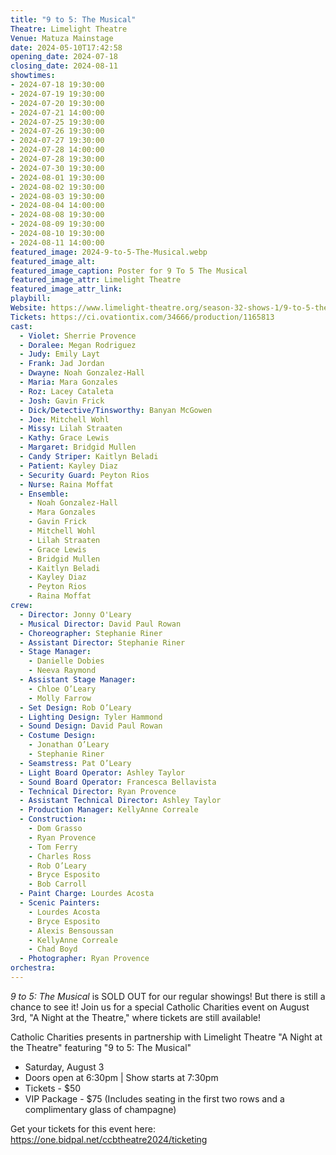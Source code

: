 ```yaml
---
title: "9 to 5: The Musical"
Theatre: Limelight Theatre
Venue: Matuza Mainstage
date: 2024-05-10T17:42:58
opening_date: 2024-07-18
closing_date: 2024-08-11
showtimes:
- 2024-07-18 19:30:00
- 2024-07-19 19:30:00
- 2024-07-20 19:30:00
- 2024-07-21 14:00:00
- 2024-07-25 19:30:00
- 2024-07-26 19:30:00
- 2024-07-27 19:30:00
- 2024-07-28 14:00:00
- 2024-07-28 19:30:00
- 2024-07-30 19:30:00
- 2024-08-01 19:30:00
- 2024-08-02 19:30:00
- 2024-08-03 19:30:00
- 2024-08-04 14:00:00
- 2024-08-08 19:30:00
- 2024-08-09 19:30:00
- 2024-08-10 19:30:00
- 2024-08-11 14:00:00
featured_image: 2024-9-to-5-The-Musical.webp
featured_image_alt: 
featured_image_caption: Poster for 9 To 5 The Musical
featured_image_attr: Limelight Theatre
featured_image_attr_link: 
playbill:
Website: https://www.limelight-theatre.org/season-32-shows-1/9-to-5-the-musical
Tickets: https://ci.ovationtix.com/34666/production/1165813
cast:
  - Violet: Sherrie Provence
  - Doralee: Megan Rodriguez
  - Judy: Emily Layt
  - Frank: Jad Jordan
  - Dwayne: Noah Gonzalez-Hall
  - Maria: Mara Gonzales
  - Roz: Lacey Cataleta
  - Josh: Gavin Frick
  - Dick/Detective/Tinsworthy: Banyan McGowen
  - Joe: Mitchell Wohl
  - Missy: Lilah Straaten
  - Kathy: Grace Lewis
  - Margaret: Bridgid Mullen
  - Candy Striper: Kaitlyn Beladi
  - Patient: Kayley Diaz
  - Security Guard: Peyton Rios
  - Nurse: Raina Moffat
  - Ensemble:
    - Noah Gonzalez-Hall
    - Mara Gonzales
    - Gavin Frick
    - Mitchell Wohl
    - Lilah Straaten
    - Grace Lewis
    - Bridgid Mullen
    - Kaitlyn Beladi
    - Kayley Diaz
    - Peyton Rios
    - Raina Moffat
crew:
  - Director: Jonny O'Leary
  - Musical Director: David Paul Rowan
  - Choreographer: Stephanie Riner
  - Assistant Director: Stephanie Riner
  - Stage Manager: 
    - Danielle Dobies
    - Neeva Raymond
  - Assistant Stage Manager: 
    - Chloe O’Leary
    - Molly Farrow
  - Set Design: Rob O’Leary
  - Lighting Design: Tyler Hammond
  - Sound Design: David Paul Rowan
  - Costume Design: 
    - Jonathan O’Leary
    - Stephanie Riner
  - Seamstress: Pat O’Leary
  - Light Board Operator: Ashley Taylor
  - Sound Board Operator: Francesca Bellavista
  - Technical Director: Ryan Provence
  - Assistant Technical Director: Ashley Taylor
  - Production Manager: KellyAnne Correale
  - Construction: 
    - Dom Grasso
    - Ryan Provence
    - Tom Ferry
    - Charles Ross
    - Rob O’Leary
    - Bryce Esposito
    - Bob Carroll
  - Paint Charge: Lourdes Acosta
  - Scenic Painters: 
    - Lourdes Acosta
    - Bryce Esposito
    - Alexis Bensoussan
    - KellyAnne Correale
    - Chad Boyd
  - Photographer: Ryan Provence  
orchestra:
---
```

*9 to 5: The Musical* is SOLD OUT for our regular showings! But there is still a chance to see it! Join us for a special Catholic Charities event on August 3rd, "A Night at the Theatre," where tickets are still available!

Catholic Charities presents in partnership with Limelight Theatre "A Night at the Theatre" featuring "9 to 5: The Musical"
- Saturday, August 3
- Doors open at 6:30pm | Show starts at 7:30pm
- Tickets - $50
- VIP Package - $75 (Includes seating in the first two rows and a complimentary glass of champagne)

Get your tickets for this event here: https://one.bidpal.net/ccbtheatre2024/ticketing